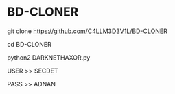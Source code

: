 # BD-CLONER



git clone https://github.com/C4LLM3D3V1L/BD-CLONER

cd BD-CLONER

python2 DARKNETHAXOR.py




USER >> SECDET

PASS >> ADNAN
